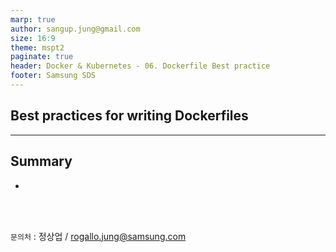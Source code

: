 ```yaml
---
marp: true
author: sangup.jung@gmail.com
size: 16:9
theme: mspt2
paginate: true
header: Docker & Kubernetes - 06. Dockerfile Best practice
footer: Samsung SDS
---
```


## Best practices for writing Dockerfiles



---

## Summary

- 

<br><br>

`문의처` : 정상업 / rogallo.jung@samsung.com